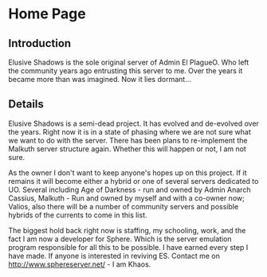 # Home Page #

## Introduction ##

Elusive Shadows is the sole original server of Admin El PlagueO. Who left the community years ago entrusting this server to me. Over the years it became more than was imagined. Now it lies dormant...


## Details ##

Elusive Shadows is a semi-dead project. It has evolved and de-evolved over the years. Right now it is in a state of phasing where we are not sure what we want to do with the server. There has been plans to re-implement the Malkuth server structure again. Whether this will happen or not, I am not sure.

As the owner I don't want to keep anyone's hopes up on this project. If it remains it will become either a hybrid or one of several servers dedicated to UO. Several including Age of Darkness - run and owned by Admin Anarch Cassius, Malkuth - Run and owned by myself and with a co-owner now; Valios, also there will be a number of community servers and possible hybrids of the currents to come in this list.

The biggest hold back right now is staffing, my schooling, work, and the fact I am now a developer for Sphere. Which is the server emulation program responsible for all this to be possible. I have earned every step I have made. If anyone is interested in reviving ES. Contact me on http://www.sphereserver.net/ - I am Khaos.